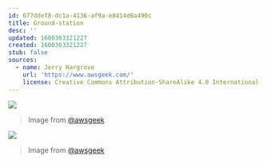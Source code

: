 ```yaml
---
id: 677ddef8-dc1a-4136-af9a-e8414d8a490c
title: Ground-station
desc: ''
updated: 1600363321227
created: 1600363321227
stub: false
sources:
  - name: Jerry Hargrove
    url: 'https://www.awsgeek.com/'
    license: Creative Commons Attribution-ShareAlike 4.0 International License
---
```

![](/assets/images/AWS-Ground-Station_en.jpg)
> Image from [@awsgeek](https://www.awsgeek.com/AWS-Ground-Station/)


![](/assets/images/AWS-Ground-Station_en.jpg)
> Image from [@awsgeek](https://www.awsgeek.com/AWS-Ground-Station/)

